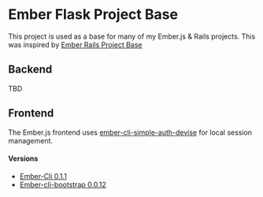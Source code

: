# Ember Flask Project Base

This project is used as a base for many of my Ember.js & Rails projects.
This was inspired by [Ember Rails Project Base](https://github.com/bahudso/ember-rails-project-base)

## Backend
TBD

## Frontend
The Ember.js frontend uses [ember-cli-simple-auth-devise](https://github.com/simplabs/ember-cli-simple-auth-devise) for local session management.

#### Versions
* [Ember-Cli 0.1.1](https://github.com/stefanpenner/ember-cli)
* [Ember-cli-bootstrap 0.0.12](https://github.com/dockyard/ember-cli-bootstrap)
